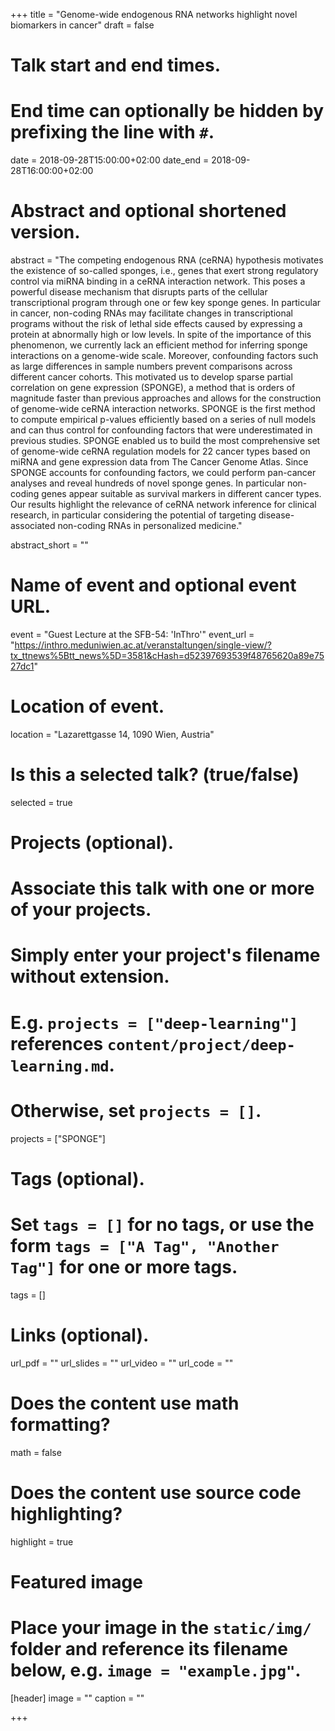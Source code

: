+++
title = "Genome-wide endogenous RNA networks highlight novel biomarkers in cancer"
draft = false

# Talk start and end times.
#   End time can optionally be hidden by prefixing the line with `#`.
date = 2018-09-28T15:00:00+02:00
date_end = 2018-09-28T16:00:00+02:00

# Abstract and optional shortened version.
abstract = "The competing endogenous RNA (ceRNA) hypothesis motivates the existence of so-called sponges, i.e., genes that exert strong regulatory control via miRNA binding in a ceRNA interaction network. This poses a powerful disease mechanism that disrupts parts of the cellular transcriptional program through one or few key sponge genes. In particular in cancer, non-coding RNAs may facilitate changes in transcriptional programs without the risk of lethal side effects caused by expressing a protein at abnormally high or low levels. In spite of the importance of this phenomenon, we currently lack an efficient method for inferring sponge interactions on a genome-wide scale. Moreover, confounding factors such as large differences in sample numbers prevent comparisons across different cancer cohorts. This motivated us to develop sparse partial correlation on gene expression (SPONGE), a method that is orders of magnitude faster than previous approaches and allows for the construction of genome-wide ceRNA interaction networks. SPONGE is the first method to compute empirical p-values efficiently based on a series of null models and can thus control for confounding factors that were underestimated in previous studies. SPONGE enabled us to build the most comprehensive set of genome-wide ceRNA regulation models for 22 cancer types based on miRNA and gene expression data from The Cancer Genome Atlas. Since SPONGE accounts for confounding factors, we could perform pan-cancer analyses and reveal hundreds of novel sponge genes. In particular non-coding genes appear suitable as survival markers in different cancer types. Our results highlight the relevance of ceRNA network inference for clinical research, in particular considering the potential of targeting disease-associated non-coding RNAs in personalized medicine."

abstract_short = ""

# Name of event and optional event URL.
event = "Guest Lecture at the SFB-54: 'InThro'"
event_url = "https://inthro.meduniwien.ac.at/veranstaltungen/single-view/?tx_ttnews%5Btt_news%5D=3581&cHash=d52397693539f48765620a89e7527dc1"

# Location of event.
location = "Lazarettgasse 14, 1090 Wien, Austria"

# Is this a selected talk? (true/false)
selected = true

# Projects (optional).
#   Associate this talk with one or more of your projects.
#   Simply enter your project's filename without extension.
#   E.g. `projects = ["deep-learning"]` references `content/project/deep-learning.md`.
#   Otherwise, set `projects = []`.
projects = ["SPONGE"] 

# Tags (optional).
#   Set `tags = []` for no tags, or use the form `tags = ["A Tag", "Another Tag"]` for one or more tags.
tags = []

# Links (optional).
url_pdf = ""
url_slides = ""
url_video = ""
url_code = ""

# Does the content use math formatting?
math = false

# Does the content use source code highlighting?
highlight = true

# Featured image
# Place your image in the `static/img/` folder and reference its filename below, e.g. `image = "example.jpg"`.
[header]
image = ""
caption = ""

+++
